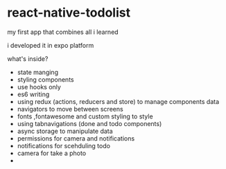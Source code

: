 # react-native-todolist

my first app that combines all i learned

i developed it in expo platform

what's inside?

- state manging
- styling components
- use hooks only
- es6 writing 
- using redux (actions, reducers and store) to manage components data
- navigators to move between screens
- fonts ,fontawesome and custom styling to style
- using tabnavigations (done and todo components) 
- async storage to manipulate data
- permissions for camera and notifications
- notifications for scehduling todo
- camera for take a photo
- 
